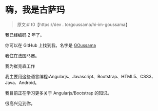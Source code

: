 # 嗨，我是古萨玛

> 原文:# t0【https://dev . to/goussama/hi-im-goussama】

我已经编码 2 年了。

你可以在 GitHub 上找到我，名字是 [GOussama](https://github.com/GOussama)

我住在法国马赛。

我为崔克森工作

我主要用这些语言编程:Angularjs、Javascript、Bootstrap、HTML5、CSS3、Java、Android。

我目前正在学习更多关于 Angularjs/Bootstrap 的知识。

很高兴见到你。